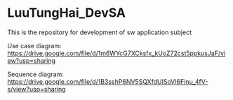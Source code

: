 # LuuTungHai_DevSA
This is the repository for development of sw application subject

Use case diagram: https://drive.google.com/file/d/1m6WYcG7XCksfx_kUoZ72cst5ppkusJaF/view?usp=sharing


Sequence diagram: https://drive.google.com/file/d/1B3sshP6NV5SQXfdUISoVI6Finu_4fV-s/view?usp=sharing
